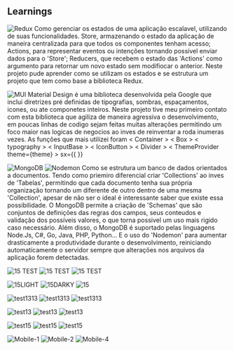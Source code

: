 ## Learnings
![Redux](https://img.shields.io/badge/redux-%23593d88.svg?style=for-the-badge&logo=redux&logoColor=white) Como gerenciar os estados de uma aplicação escalavel, utilizando de suas funcionalidades. Store, armazenando o estado da aplicação de maneira centralizada para que todos os componentes tenham acesso; Actions, para representar eventos ou intenções tornando possível enviar dados para o 'Store'; Reducers, que recebem o estado das 'Actions' como argumento para retornar um novo estado sem modifiocar o anterior. Neste projeto pude aprender como se utilizam os estados e se estrutura um projeto que tem como base a biblioteca Redux.

![MUI](https://img.shields.io/badge/MUI-%230081CB.svg?style=for-the-badge&logo=mui&logoColor=white) Material Design é uma biblioteca desenvolvida pela Google que inclui diretrizes pré definidas de tipografias, sombras, espaçamentos, icones, ou ate componetes inteiros. Neste projeto tive meu primeiro contato com esta biblioteca que agiliza de maneira agressiva o desenvolvimento, em poucas linhas de codigo sejam feitas muitas alterações permitindo um foco maior nas logicas de negocios ao inves de reinventar a roda inumeras vezes. As funções que mais utilizei foram < Container > < Box > < typography > < InputBase > < IconButton > < Divider > < ThemeProvider theme={theme} > sx={{ }}

![MongoDB](https://img.shields.io/badge/MongoDB-%234ea94b.svg?style=for-the-badge&logo=mongodb&logoColor=white) ![Nodemon](https://img.shields.io/badge/NODEMON-%23323330.svg?style=for-the-badge&logo=nodemon&logoColor=%BBDEAD) Como se estrutura um banco de dados orientados a documentos. Tendo como priemiro diferencial criar 'Collections' ao inves de 'Tabelas', permitindo que cada documento tenha sua própria organização tornando um diferente de outro dentro de uma mesma 'Collection', apesar de não ser o ideal é interessante saber que existe essa possibilidade. O MongoDB permite a criação de 'Schemas' que são conjuntos de definições das regras dos campos, seus conteudos e validação dos possíveis valores, o que torna possivel um uso mais rigido caso necessário. Além disso, o MongoDB é suportado pelas linguagens Node.Js, C#, Go, Java, PHP, Python... E o uso do 'Nodemon' para  aumentar drasticamente a produtividade durante o desenvolvimento, reiniciando automaticamente o servidor sempre que alterações nos arquivos da aplicação forem detectadas.

![15 TEST](https://github.com/ArthurSantDev/Tests/assets/159972613/aef9d470-331c-4d64-956f-0d0aa6537d02)
![15 TEST](https://github.com/ArthurSantDev/Tests/assets/159972613/aef9d470-331c-4d64-956f-0d0aa6537d02)
![15 TEST](https://github.com/ArthurSantDev/Tests/assets/159972613/aef9d470-331c-4d64-956f-0d0aa6537d02)

![15LIGHT](https://github.com/ArthurSantDev/Tests/assets/159972613/957e4b9f-68bf-4236-9301-126b125c7442)
![15DARKY](https://github.com/ArthurSantDev/Tests/assets/159972613/fab7abbf-0ad5-4461-be28-5595ccd2abc4)
![15](https://github.com/ArthurSantDev/Tests/assets/159972613/fe25cf64-8f95-4587-815a-4963216a6421)

![test1313](https://github.com/ArthurSantDev/Tests/assets/159972613/dac4240d-1957-41ac-bdfc-d329c8d60698)
![test1313](https://github.com/ArthurSantDev/Tests/assets/159972613/dac4240d-1957-41ac-bdfc-d329c8d60698)
![test1313](https://github.com/ArthurSantDev/Tests/assets/159972613/dac4240d-1957-41ac-bdfc-d329c8d60698)

![test13](https://github.com/ArthurSantDev/Tests/assets/159972613/63b4eff9-ad18-460d-8e00-d43b11aff935)
![test13](https://github.com/ArthurSantDev/Tests/assets/159972613/63b4eff9-ad18-460d-8e00-d43b11aff935)
![test13](https://github.com/ArthurSantDev/Tests/assets/159972613/63b4eff9-ad18-460d-8e00-d43b11aff935)

![test15](https://github.com/ArthurSantDev/HighTrip/assets/159972613/01f95fc1-19dc-47db-b339-08dda260d21a)
![test15](https://github.com/ArthurSantDev/HighTrip/assets/159972613/01f95fc1-19dc-47db-b339-08dda260d21a)
![test15](https://github.com/ArthurSantDev/HighTrip/assets/159972613/01f95fc1-19dc-47db-b339-08dda260d21a)

![Mobile-1](https://github.com/ArthurSantDev/Tests/assets/159972613/73255345-babf-41ea-b1f6-83ecc3a4c22a)
![Mobile-2](https://github.com/ArthurSantDev/Tests/assets/159972613/49c31dd9-d8f4-44ef-adb8-f8d4233ea551)
![Mobile-4](https://github.com/ArthurSantDev/Tests/assets/159972613/b4c5f0d9-6d58-4e5d-951d-770c4bc10e9b)

